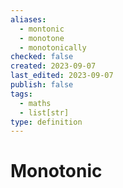 ```yaml
---
aliases:
  - montonic
  - monotone
  - monotonically
checked: false
created: 2023-09-07
last_edited: 2023-09-07
publish: false
tags:
  - maths
  - list[str]
type: definition
---
```

# Monotonic
